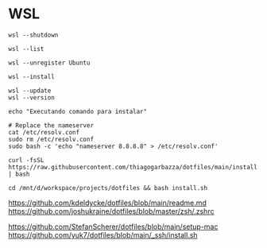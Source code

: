 # WSL

```shell
wsl --shutdown

wsl --list

wsl --unregister Ubuntu

wsl --install

wsl --update
wsl --version

```

```shell
echo "Executando comando para instalar"

# Replace the nameserver
cat /etc/resolv.conf
sudo rm /etc/resolv.conf
sudo bash -c 'echo "nameserver 8.8.8.8" > /etc/resolv.conf'

curl -fsSL https://raw.githubusercontent.com/thiagogarbazza/dotfiles/main/install.sh | bash

cd /mnt/d/workspace/projects/dotfiles && bash install.sh
```


https://github.com/kdeldycke/dotfiles/blob/main/readme.md
https://github.com/joshukraine/dotfiles/blob/master/zsh/.zshrc

https://github.com/StefanScherer/dotfiles/blob/main/setup-mac
https://github.com/yuk7/dotfiles/blob/main/_ssh/install.sh
